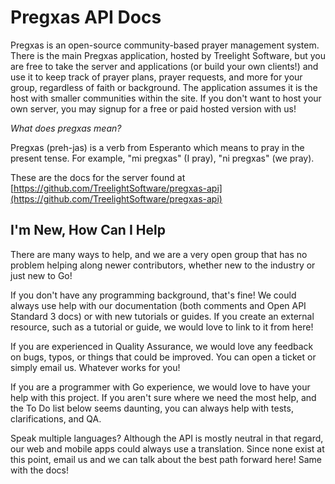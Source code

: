 # Pregxas API Docs

Pregxas is an open-source community-based prayer management system. There is the main Pregxas application, hosted by Treelight Software, but you are free to take the server and applications (or build your own clients!) and use it to keep track of prayer plans, prayer requests, and more for your group, regardless of faith or background. The application assumes it is the host with smaller communities within the site. If you don't want to host your own server, you may signup for a free or paid hosted version with us!

*What does pregxas mean?*

Pregxas (preh-jas) is a verb from Esperanto which means to pray in the present tense. For example, "mi pregxas" (I pray), "ni pregxas" (we pray).

These are the docs for the server found at [https://github.com/TreelightSoftware/pregxas-api](https://github.com/TreelightSoftware/pregxas-api)

## I'm New, How Can I Help

There are many ways to help, and we are a very open group that has no problem helping along newer contributors, whether new to the industry or just new to Go!

If you don't have any programming background, that's fine! We could always use help with our documentation (both comments and Open API Standard 3 docs) or with new tutorials or guides. If you create an external resource, such as a tutorial or guide, we would love to link to it from here!

If you are experienced in Quality Assurance, we would love any feedback on bugs, typos, or things that could be improved. You can open a ticket or simply email us. Whatever works for you!

If you are a programmer with Go experience, we would love to have your help with this project. If you aren't sure where we need the most help, and the To Do list below seems daunting, you can always help with tests, clarifications, and QA.

Speak multiple languages? Although the API is mostly neutral in that regard, our web and mobile apps could always use a translation. Since none exist at this point, email us and we can talk about the best path forward here! Same with the docs!
